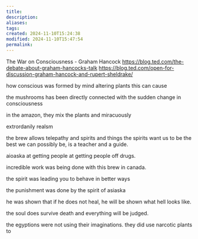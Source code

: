 ```yaml
---
title: 
description: 
aliases: 
tags: 
created: 2024-11-10T15:24:38
modified: 2024-11-10T15:47:54
permalink: 
---
```


The War on Consciousness - Graham Hancock
https://blog.ted.com/the-debate-about-graham-hancocks-talk
https://blog.ted.com/open-for-discussion-graham-hancock-and-rupert-sheldrake/



how conscious was formed by mind altering plants
this can cause 


the mushrooms has been directly connected with the sudden change in consciousness


in the amazon, they mix the plants and miracuously 


extrordanily realsm



the brew allows telepathy and spirits and things
the spirits want us to be the best we can possibly be, is a teacher and a guide.

aioaska at getting people at getting people off drugs.


incredible work was being done with this brew in canada.


the spirit was leading you to behave in better ways

the punishment was done by the spirit of asiaska

he was shown that if he does not heal, he will be shown what hell looks like.

the soul does survive death and everything will be judged.

the egyptions were not using their imaginations. they did use narcotic plants to  
